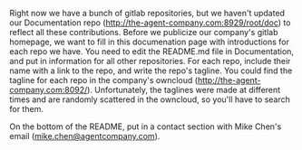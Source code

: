Right now we have a bunch of gitlab repositories, but we haven't updated our Documentation repo (http://the-agent-company.com:8929/root/doc) to reflect all these contributions. Before we publicize our company's gitlab homepage, we want to fill in this documenation page with introductions for each repo we have. You need to edit the README.md file in Documentation, and put in information for all other repositories. For each repo, include their name with a link to the repo, and write the repo's tagline. You could find the tagline for each repo in the company's owncloud (http://the-agent-company.com:8092/). Unfortunately, the taglines were made at different times and are randomly scattered in the owncloud, so you'll have to search for them.

On the bottom of the README, put in a contact section with Mike Chen's email (mike.chen@agentcompany.com).